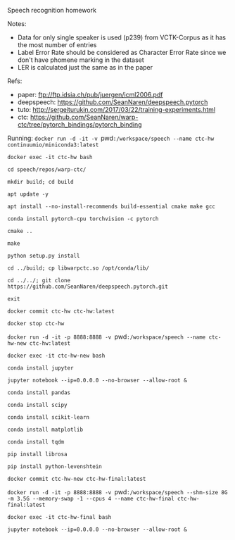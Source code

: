 Speech recognition homework

Notes:
* Data for only single speaker is used (p239) from VCTK-Corpus as it has the most number of entries
* Label Error Rate should be considered as Character Error Rate since we don't have phomene marking in the dataset
* LER is calculated just the same as in the paper

Refs:
* paper: ftp://ftp.idsia.ch/pub/juergen/icml2006.pdf
* deepspeech: https://github.com/SeanNaren/deepspeech.pytorch
* tuto: http://sergeiturukin.com/2017/03/22/training-experiments.html
* ctc: https://github.com/SeanNaren/warp-ctc/tree/pytorch_bindings/pytorch_binding

Running:
`docker run -d -it -v `pwd`:/workspace/speech --name ctc-hw continuumio/miniconda3:latest`

`docker exec -it ctc-hw bash`

`cd speech/repos/warp-ctc/`

`mkdir build; cd build`

`apt update -y`

`apt install --no-install-recommends build-essential cmake make gcc`

`conda install pytorch-cpu torchvision -c pytorch`

`cmake ..`

`make`

`python setup.py install`

`cd ../build; cp libwarpctc.so /opt/conda/lib/`

`cd ../../; git clone https://github.com/SeanNaren/deepspeech.pytorch.git`

`exit`

`docker commit ctc-hw ctc-hw:latest`

`docker stop ctc-hw`

`docker run -d -it -p 8888:8888 -v `pwd`:/workspace/speech --name ctc-hw-new ctc-hw:latest`

`docker exec -it ctc-hw-new bash`

`conda install jupyter`

`jupyter notebook --ip=0.0.0.0 --no-browser --allow-root &`

`conda install pandas`

`conda install scipy`

`conda install scikit-learn`

`conda install matplotlib`

`conda install tqdm`

`pip install librosa`

`pip install python-levenshtein`

`docker commit ctc-hw-new ctc-hw-final:latest`

`docker run -d -it -p 8888:8888 -v `pwd`:/workspace/speech --shm-size 8G -m 3.5G --memory-swap -1 --cpus 4 --name ctc-hw-final ctc-hw-final:latest`

`docker exec -it ctc-hw-final bash`

`jupyter notebook --ip=0.0.0.0 --no-browser --allow-root &`
